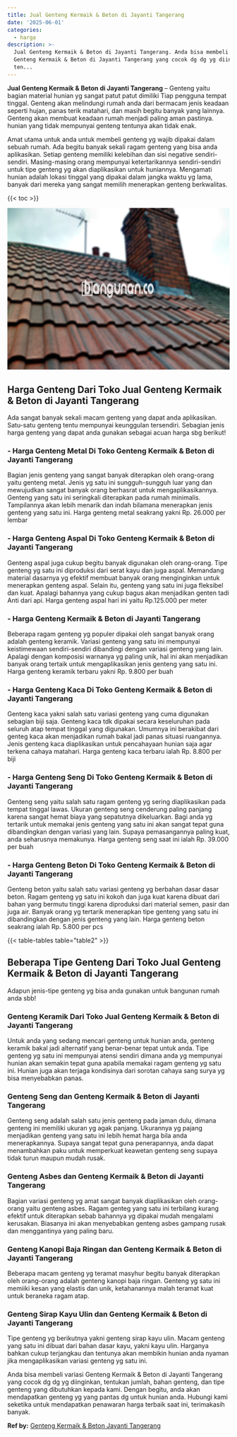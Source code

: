 ```yaml
---
title: Jual Genteng Kermaik & Beton di Jayanti Tangerang
date: '2025-06-01'
categories:
  - harga
description: >-
  Jual Genteng Kermaik & Beton di Jayanti Tangerang. Anda bisa membeli variasi
  Genteng Kermaik & Beton di Jayanti Tangerang yang cocok dg dg yg diinginkan,
  ten...
---
```


**Jual Genteng Kermaik & Beton di Jayanti Tangerang** – Genteng yaitu bagian material hunian yg sangat patut patut dimiliki Tiap pengguna tempat tinggal. Genteng akan melindungi rumah anda dari bermacam jenis keadaan seperti hujan, panas terik matahari, dan masih begitu banyak yang lainnya. Genteng akan membuat keadaan rumah menjadi paling aman pastinya. hunian yang tidak mempunyai genteng tentunya akan tidak enak.

Amat utama untuk anda untuk membeli genteng yg wajib dipakai dalam sebuah rumah. Ada begitu banyak sekali ragam genteng yang bisa anda aplikasikan. Setiap genteng memiliki kelebihan dan sisi negative sendiri-sendiri. Masing-masing orang mempunyai ketertarikannya sendiri-sendiri untuk tipe genteng yg akan diaplikasikan untuk huniannya. Mengamati hunian adalah lokasi tinggal yang dipakai dalam jangka waktu yg lama, banyak dari mereka yang sangat memilih menerapkan genteng berkwalitas.

{{< toc >}}

![Jual Genteng Kermaik & Beton di Jayanti Tangerang](/images/genteng-minimalis-murah24.png)

## Harga Genteng Dari Toko Jual Genteng Kermaik & Beton di Jayanti Tangerang

Ada sangat banyak sekali macam genteng yang dapat anda aplikasikan. Satu-satu genteng tentu mempunyai keunggulan tersendiri. Sebagian jenis harga genteng yang dapat anda gunakan sebagai acuan harga sbg berikut!

### \- Harga Genteng Metal Di Toko Genteng Kermaik & Beton di Jayanti Tangerang

Bagian jenis genteng yang sangat banyak diterapkan oleh orang-orang yaitu genteng metal. Jenis yg satu ini sungguh-sungguh luar yang dan mewujudkan sangat banyak orang berhasrat untuk mengaplikasikannya. Genteng yang satu ini seringkali diterapkan pada rumah minimalis. Tampilannya akan lebih menarik dan indah bilamana menerapkan jenis genteng yang satu ini. Harga genteng metal seakrang yakni Rp. 26.000 per lembar

### \- Harga Genteng Aspal Di Toko Genteng Kermaik & Beton di Jayanti Tangerang

Genteng aspal juga cukup begitu banyak digunakan oleh orang-orang. Tipe genteng yg satu ini diproduksi dari serat kayu dan juga aspal. Memandang material dasarnya yg efektif membuat banyak orang menginginkan untuk menerapkan genteng aspal. Selain itu, genteng yang satu ini juga fleksibel dan kuat. Apalagi bahannya yang cukup bagus akan menjadikan genten tadi Anti dari api. Harga genteng aspal hari ini yaitu Rp.125.000 per meter

### \- Harga Genteng Kermaik & Beton di Jayanti Tangerang

Beberapa ragam genteng yg populer dipakai oleh sangat banyak orang adalah genteng keramik. Variasi genteng yang satu ini mempunyai keistimewaan sendiri-sendiri dibandingi dengan variasi genteng yang lain. Apalagi dengan komposisi warnanya yg paling unik, hal ini akan menjadikan banyak orang tertaik untuk mengaplikasikan jenis genteng yang satu ini. Harga genteng keramik terbaru yakni Rp. 9.800 per buah

### \- Harga Genteng Kaca Di Toko Genteng Kermaik & Beton di Jayanti Tangerang

Genteng kaca yakni salah satu variasi genteng yang cuma digunakan sebagian biji saja. Genteng kaca tdk dipakai secara keseluruhan pada seluruh atap tempat tinggal yang digunakan. Umumnya ini berakibat dari genteg kaca akan menjadikan rumah bakal jadi panas situasi ruangannya. Jenis genteng kaca diaplikasikan untuk pencahayaan hunian saja agar terkena cahaya matahari. Harga genteng kaca terbaru ialah Rp. 8.800 per biji

### \- Harga Genteng Seng Di Toko Genteng Kermaik & Beton di Jayanti Tangerang

Genteng seng yaitu salah satu ragam genteng yg sering diaplikasikan pada tempat tinggal lawas. Ukuran genteng seng cenderung paling panjang karena sangat hemat biaya yang sepatutnya dikeluarkan. Bagi anda yg tertarik untuk memakai jenis genteng yang satu ini akan sangat tepat guna dibandingkan dengan variasi yang lain. Supaya pemasangannya paling kuat, anda seharusnya memakunya. Harga genteng seng saat ini ialah Rp. 39.000 per buah

### \- Harga Genteng Beton Di Toko Genteng Kermaik & Beton di Jayanti Tangerang

Genteng beton yaitu salah satu variasi genteng yg berbahan dasar dasar beton. Ragam genteng yg satu ini kokoh dan juga kuat karena dibuat dari bahan yang bermutu tinggi karena diproduksi dari material semen, pasir dan juga air. Banyak orang yg tertarik menerapkan tipe genteng yang satu ini dibandingkan dengan jenis genteng yang lain. Harga genteng beton seakrang ialah Rp. 5.800 per pcs

{{< table-tables table="table2" >}}

## Beberapa Tipe Genteng Dari Toko Jual Genteng Kermaik & Beton di Jayanti Tangerang

Adapun jenis-tipe genteng yg bisa anda gunakan untuk bangunan rumah anda sbb!

### Genteng Keramik Dari Toko Jual Genteng Kermaik & Beton di Jayanti Tangerang

Untuk anda yang sedang mencari genteng untuk hunian anda, genteng keramik bakal jadi alternatif yang benar-benar tepat untuk anda. Tipe genteng yg satu ini mempunyai atensi sendiri dimana anda yg mempunyai hunian akan semakin tepat guna apabila memakai ragam genteng yg satu ini. Hunian juga akan terjaga kondisinya dari sorotan cahaya sang surya yg bisa menyebabkan panas.

### Genteng Seng dan Genteng Kermaik & Beton di Jayanti Tangerang

Genteng seng adalah salah satu jenis genteng pada jaman dulu, dimana genteng ini memiliki ukuran yg agak panjang. Ukurannya yg pajang menjadikan genteng yang satu ini lebih hemat harga bila anda menerapkannya. Supaya sangat tepat guna penerapannya, anda dapat menambahkan paku untuk memperkuat keawetan genteng seng supaya tidak turun maupun mudah rusak.

### Genteng Asbes dan Genteng Kermaik & Beton di Jayanti Tangerang

Bagian variasi genteng yg amat sangat banyak diaplikasikan oleh orang-orang yaitu genteng asbes. Ragam genteg yang satu ini terbilang kurang efektif untuk diterapkan sebab bahannya yg dipakai mudah mengalami kerusakan. Biasanya ini akan menyebabkan genteng asbes gampang rusak dan menggantinya yang paling baru.

### Genteng Kanopi Baja Ringan dan Genteng Kermaik & Beton di Jayanti Tangerang

Beberapa macam genteng yg teramat masyhur begitu banyak diterapkan oleh orang-orang adalah genteng kanopi baja ringan. Genteng yg satu ini memiiki kesan yang elastis dan unik, ketahanannya malah teramat kuat untuk beraneka ragam atap.

### Genteng Sirap Kayu Ulin dan Genteng Kermaik & Beton di Jayanti Tangerang

Tipe genteng yg berikutnya yakni genteng sirap kayu ulin. Macam genteng yang satu ini dibuat dari bahan dasar kayu, yakni kayu ulin. Harganya bahkan cukup terjangkau dan tentunya akan membikin hunian anda nyaman jika mengaplikasikan variasi genteng yg satu ini.

Anda bisa membeli variasi Genteng Kermaik & Beton di Jayanti Tangerang yang cocok dg dg yg diinginkan, tentukan jumlah, bahan genteng, dan tipe genteng yang dibutuhkan kepada kami. Dengan begitu, anda akan mendapatkan genteng yg yang pantas dg untuk hunian anda. Hubungi kami seketika untuk mendapatkan penawaran harga terbaik saat ini, terimakasih banyak.

**Ref by:**  [Genteng Kermaik & Beton  Jayanti Tangerang](https://id.wikipedia.org/wiki/Genteng)
